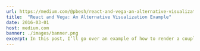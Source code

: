 ```yaml
---
url: https://medium.com/@pbesh/react-and-vega-an-alternative-visualization-example-cd76e07dc1cd#.d3cx0asd0
title:  "React and Vega: An Alternative Visualization Example"
date: 2016-03-01
host: medium.com
banner: ./images/banner.png
excerpt: In this post, I’ll go over an example of how to render a couple of charts by creating React components that encapsulate Vega visualizations. The final code has a line chart and a radial heatmap that are synchronized so that when you hover over one, the same item in each of the charts is highlighted.
---
```

